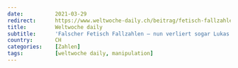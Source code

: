 ```yaml
---
date:          2021-03-29
redirect:      https://www.weltwoche-daily.ch/beitrag/fetisch-fallzahlen-nun-verliert-sogar-lukas-engelberger-den-glauben-an-die-lockdown-politik/
title:         Weltwoche daily
subtitle:      'Falscher Fetisch Fallzahlen – nun verliert sogar Lukas Engelberger den Glauben an die Lockdown-Politik'
country:       CH
categories:    [Zahlen]
tags:          [weltwoche daily, manipulation]
---
```

